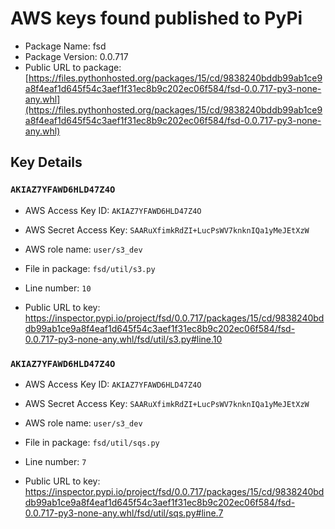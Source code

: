 # AWS keys found published to PyPi

* Package Name: fsd
* Package Version: 0.0.717
* Public URL to package: [https://files.pythonhosted.org/packages/15/cd/9838240bddb99ab1ce9a8f4eaf1d645f54c3aef1f31ec8b9c202ec06f584/fsd-0.0.717-py3-none-any.whl](https://files.pythonhosted.org/packages/15/cd/9838240bddb99ab1ce9a8f4eaf1d645f54c3aef1f31ec8b9c202ec06f584/fsd-0.0.717-py3-none-any.whl)

## Key Details

### `AKIAZ7YFAWD6HLD47Z4O`

* AWS Access Key ID: `AKIAZ7YFAWD6HLD47Z4O`
* AWS Secret Access Key: `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` 
* AWS role name: `user/s3_dev`
* File in package: `fsd/util/s3.py`
* Line number: `10`

* Public URL to key: https://inspector.pypi.io/project/fsd/0.0.717/packages/15/cd/9838240bddb99ab1ce9a8f4eaf1d645f54c3aef1f31ec8b9c202ec06f584/fsd-0.0.717-py3-none-any.whl/fsd/util/s3.py#line.10



### `AKIAZ7YFAWD6HLD47Z4O`

* AWS Access Key ID: `AKIAZ7YFAWD6HLD47Z4O`
* AWS Secret Access Key: `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` 
* AWS role name: `user/s3_dev`
* File in package: `fsd/util/sqs.py`
* Line number: `7`

* Public URL to key: https://inspector.pypi.io/project/fsd/0.0.717/packages/15/cd/9838240bddb99ab1ce9a8f4eaf1d645f54c3aef1f31ec8b9c202ec06f584/fsd-0.0.717-py3-none-any.whl/fsd/util/sqs.py#line.7


